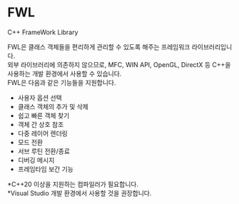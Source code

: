 # FWL
 C++ FrameWork Library

 FWL은 클래스 객체들을 편리하게 관리할 수 있도록 해주는 프레임워크 라이브러리입니다.  
 외부 라이브러리에 의존하지 않으므로, MFC, WIN API, OpenGL, DirectX 등 C++을 사용하는 개발 환경에서 사용할 수 있습니다.  
 FWL은 다음과 같은 기능들을 지원합니다.  

 - 사용자 옵션 선택  
 - 클래스 객체의 추가 및 삭제
 - 쉽고 빠른 객체 찾기
 - 객체 간 상호 참조
 - 다중 레이어 렌더링  
 - 모드 전환  
 - 서브 루틴 전환/종료
 - 디버깅 메시지
 - 프레임타임 보간 기능
  
*C++20 이상을 지원하는 컴파일러가 필요합니다.  
*Visual Studio 개발 환경에서 사용할 것을 권장합니다.  
